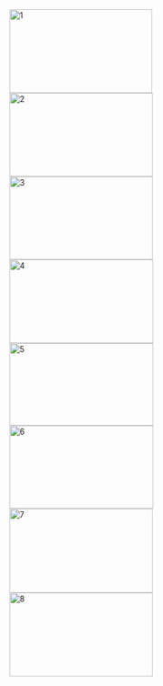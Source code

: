 <img width="252" height="147" alt="1" src="https://github.com/user-attachments/assets/7272e2c3-b47d-49f8-a831-c16fd7fe3a72" />
<img width="253" height="147" alt="2" src="https://github.com/user-attachments/assets/df4e15ce-c540-401a-854b-043ef68597a4" />
<img width="253" height="146" alt="3" src="https://github.com/user-attachments/assets/663d0049-da37-4d1e-8d06-8685afa754b6" />
<img width="254" height="147" alt="4" src="https://github.com/user-attachments/assets/d032fee4-5bc8-4083-9af2-4aa19f0257b0" />
<img width="254" height="145" alt="5" src="https://github.com/user-attachments/assets/dbe88fa4-d3fd-4f62-8a23-0bf432db63aa" />
<img width="254" height="146" alt="6" src="https://github.com/user-attachments/assets/2b6e7f7e-c1f3-47f4-ab32-760f90d28dab" />
<img width="253" height="148" alt="7" src="https://github.com/user-attachments/assets/8c8e32ba-21d5-4d33-be08-17121a43c735" />
<img width="253" height="147" alt="8" src="https://github.com/user-attachments/assets/e89e989a-b06c-475a-9381-ac6f7e9395ce" />
